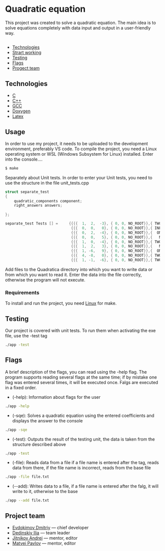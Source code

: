 # Quadratic equation
This project was created to solve a quadratic equation. The main idea is to solve equations completely with data input and output in a user-friendly way.

## 
- [Technologies](#technologies)
- [Strart working](#start-worcing)
- [Testing](#testing)
- [Flags](#flags)
- [Progect team](#progect-team)

## Technologies
- [C](https://www.w3schools.com/c/c_intro.php)
- [C++](https://www.w3schools.com/cpp/cpp_intro.asp)
- [GCC](https://gcc.gnu.org/)
- [Doxygen](https://www.doxygen.nl/)
- [Latex](https://www.latex-project.org/)

## Usage
In order to use my project, it needs to be uploaded to the development environment, preferably VS code. To compile the project, you need a Linux operating system or WSL (Windows Subsystem for Linux) installed. Enter into the console....
```sh
$ make
```

Separately about Unit tests. In order to enter your Unit tests, you need to use the structure in the file unit_tests.cpp
```cpp
struct separate_test
{   
    quadratic_components component;
    right_answers answers;
        
};

separate_test Tests [] =     {{{{  1,  2,  -3}, { 0, 0, NO_ROOT}},{ TWO_ROOTS,    1,   -3}},
                              {{{  0,  0,   0}, { 0, 0, NO_ROOT}},{ INF_ROOTS,    0,    0}},
                              {{{  0,  2,  -4}, { 0, 0, NO_ROOT}},{  ONE_ROOT,    2,    0}},
                              {{{  0,  0,   5}, { 0, 0, NO_ROOT}},{   NO_ROOT,    0,    0}}, 
                              {{{  1,  0,  -4}, { 0, 0, NO_ROOT}},{ TWO_ROOTS,    2,   -2}}, 
                              {{{  1,  2,   3}, { 0, 0, NO_ROOT}},{   NO_ROOT,    0,    0}}, 
                              {{{  1, -6,   9}, { 0, 0, NO_ROOT}},{  ONE_ROOT,    3,    0}}, 
                              {{{  4, -8,   0}, { 0, 0, NO_ROOT}},{ TWO_ROOTS,    0,    2}},
                              {{{  1, -1,  -6}, { 0, 0, NO_ROOT}},{ TWO_ROOTS,    3,   -2}}}; 
```

Add files to the Quadratica directory into which you want to write data or from which you want to read it. Enter the data into the file correctly, otherwise the program will not execute.

### Requirements
To install and run the project, you need [Linux](https://www.linux.org/) for make.

## Testing

Our project is covered with unit tests. To run them when activating the exe file, use the -test tag
```sh
./app -test
```
## Flags
   A brief description of the flags, you can read using the -help flag. The program supports reading several flags at the same time; if by mistake one flag was entered several times, it will be executed once. Falgs are executed in a fixed order.
- (-help): Information about flags for the user
```sh
./app -help
```
- (-sqe): Solves a quadratic equation using the entered coefficients and displays the answer to the console
```sh
./app -sqe
```
- (-test): Outputs the result of the testing unit, the data is taken from the structure described above
```sh
./app -test
```
- (-file): Reads data from a file if a file name is entered after the tag, reads data from there, if the file name is incorrect, reads from the base file
```sh
./app -file file.txt
```
- (--add): Writes data to a file, if a file name is entered after the falg, it will write to it, otherwise to the base
```sh
./app --add file.txt
```

## Project team


- [Evdokimov Dmitriy](https://t.me/Ev_dima) — chief developer
- [Dedinskiy Ilia](https://vk.com/ded32_ru) — team leader
- [Jitnikov Andrei](https://t.me/azhkov) — mentor, editor
- [Matvei Pavlov](https://vk.com/entryfrager) — mentor, editor


 